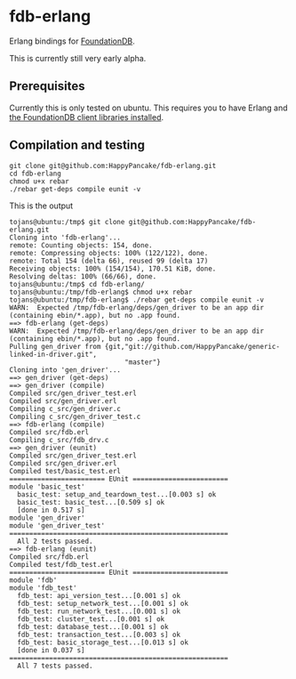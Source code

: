 # fdb-erlang

Erlang bindings for [FoundationDB](https://foundationdb.com/).

This is currently still very early alpha.

## Prerequisites

Currently this is only tested on ubuntu.
This requires you to have Erlang and [the FoundationDB client libraries installed](https://foundationdb.com/documentation/api-general.html#installing-client-binaries).

## Compilation and testing

```
git clone git@github.com:HappyPancake/fdb-erlang.git
cd fdb-erlang
chmod u+x rebar
./rebar get-deps compile eunit -v
```

This is the output
```
tojans@ubuntu:/tmp$ git clone git@github.com:HappyPancake/fdb-erlang.git
Cloning into 'fdb-erlang'...
remote: Counting objects: 154, done.
remote: Compressing objects: 100% (122/122), done.
remote: Total 154 (delta 66), reused 99 (delta 17)
Receiving objects: 100% (154/154), 170.51 KiB, done.
Resolving deltas: 100% (66/66), done.
tojans@ubuntu:/tmp$ cd fdb-erlang/
tojans@ubuntu:/tmp/fdb-erlang$ chmod u+x rebar
tojans@ubuntu:/tmp/fdb-erlang$ ./rebar get-deps compile eunit -v
WARN:  Expected /tmp/fdb-erlang/deps/gen_driver to be an app dir (containing ebin/*.app), but no .app found.
==> fdb-erlang (get-deps)
WARN:  Expected /tmp/fdb-erlang/deps/gen_driver to be an app dir (containing ebin/*.app), but no .app found.
Pulling gen_driver from {git,"git://github.com/HappyPancake/generic-linked-in-driver.git",
                             "master"}
Cloning into 'gen_driver'...
==> gen_driver (get-deps)
==> gen_driver (compile)
Compiled src/gen_driver_test.erl
Compiled src/gen_driver.erl
Compiling c_src/gen_driver.c
Compiling c_src/gen_driver_test.c
==> fdb-erlang (compile)
Compiled src/fdb.erl
Compiling c_src/fdb_drv.c
==> gen_driver (eunit)
Compiled src/gen_driver_test.erl
Compiled src/gen_driver.erl
Compiled test/basic_test.erl
======================== EUnit ========================
module 'basic_test'
  basic_test: setup_and_teardown_test...[0.003 s] ok
  basic_test: basic_test...[0.509 s] ok
  [done in 0.517 s]
module 'gen_driver'
module 'gen_driver_test'
=======================================================
  All 2 tests passed.
==> fdb-erlang (eunit)
Compiled src/fdb.erl
Compiled test/fdb_test.erl
======================== EUnit ========================
module 'fdb'
module 'fdb_test'
  fdb_test: api_version_test...[0.001 s] ok
  fdb_test: setup_network_test...[0.001 s] ok
  fdb_test: run_network_test...[0.001 s] ok
  fdb_test: cluster_test...[0.001 s] ok
  fdb_test: database_test...[0.001 s] ok
  fdb_test: transaction_test...[0.003 s] ok
  fdb_test: basic_storage_test...[0.013 s] ok
  [done in 0.037 s]
=======================================================
  All 7 tests passed.
```
